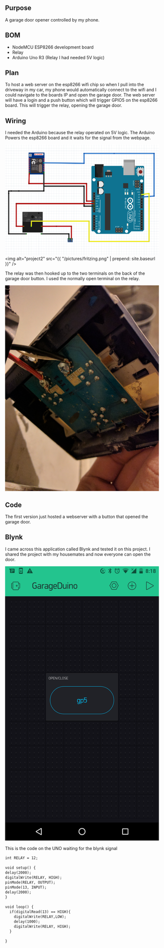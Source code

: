 
## Purpose
  A garage door opener controlled by my phone.

## BOM
  - NodeMCU ESP8266 development board
  - Relay
  - Arduino Uno R3 (Relay I had needed 5V logic)

## Plan
  To host a web server on the esp8266 wifi chip so when I pull into the driveway
  in my car, my phone would automatically connect to the wifi and I could navigate
  to the boards IP and open the garage door. The web server will have a login and
  a push button which will trigger GPIO5 on the esp8266 board. This will trigger
  the relay, opening the garage door.

## Wiring
  I needed the Arduino because the relay operated on 5V logic. The Arduino Powers
  the esp8266 board and it waits for the signal from the webpage.


![Alt text](/pictures/fritzing.png?raw=true "Wiring Diagram")
<img alt="project2" src="{{ "/pictures/fritzing.png" | prepend: site.baseurl }}" />

The relay was then hooked up to the two terminals on the back of the garage door
button. I used the normally open terminal on the relay.

![Alt text](/pictures/garagebutton.jpg?raw=true "Wiring Diagram")

## Code

  The first version just hosted a webserver with a button that opened the garage door.

## Blynk

  I came across this application called Blynk and tested it on this project.
  I shared the project with my housemates and now everyone can open the door.

  ![Alt text](/pictures/blynkss.png?raw=true "Wiring Diagram")

  This is the code on the UNO waiting for the blynk signal

  ```
  int RELAY = 12;

void setup() {
delay(2000);
digitalWrite(RELAY, HIGH);
pinMode(RELAY, OUTPUT);
pinMode(13, INPUT);
delay(2000);
}

void loop() {
    if(digitalRead(13) == HIGH){
      digitalWrite(RELAY,LOW);
      delay(1000);
      digitalWrite(RELAY, HIGH);
    }

}
  ```
